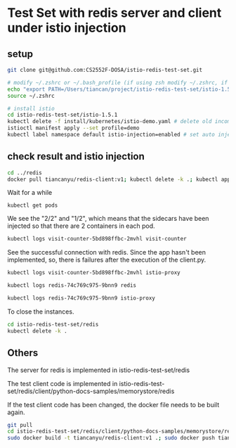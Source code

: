 # Test Set with redis server and client under istio injection

## setup

```bash
git clone git@github.com:CS2552F-DOSA/istio-redis-test-set.git

# modify ~/.zshrc or ~/.bash_profile (if using zsh modify ~/.zshrc, if not modify ~/.bash_profile) to set up istioctl
echo "export PATH=/Users/tiancan/project/istio-redis-test-set/istio-1.5.1/bin:$PATH" >> ~/.zshrc
source ~/.zshrc

# install istio
cd istio-redis-test-set/istio-1.5.1
kubectl delete -f install/kubernetes/istio-demo.yaml # delete old incompatible configuration
istioctl manifest apply --set profile=demo
kubectl label namespace default istio-injection=enabled # set auto injection
```



## check result and istio injection

```bash
cd ../redis
docker pull tiancanyu/redis-client:v1; kubectl delete -k .; kubectl apply -k .; kubectl get pods
```



Wait for a while

```
kubectl get pods
```



We see the "2/2" and "1/2", which means that the sidecars have been injected so that there are 2 containers in each pod.



```bash
kubectl logs visit-counter-5bd898ffbc-2mvhl visit-counter
```

See the successful connection with redis. Since the app hasn't been implemented, so, there is failures after the execution of the client.py.



```bash
kubectl logs visit-counter-5bd898ffbc-2mvhl istio-proxy
```



```bash
kubectl logs redis-74c769c975-9bnn9 redis
```



```bash
kubectl logs redis-74c769c975-9bnn9 istio-proxy
```





To close the instances.

```bash
cd istio-redis-test-set/redis
kubectl delete -k .
```



## Others

The server for redis is implemented in istio-redis-test-set/redis

The test client code is implemented in istio-redis-test-set/redis/client/python-docs-samples/memorystore/redis

If the test client code has been changed, the docker file needs to be built again.

```bash
git pull
cd istio-redis-test-set/redis/client/python-docs-samples/memorystore/redis
sudo docker build -t tiancanyu/redis-client:v1 .; sudo docker push tiancanyu/redis-client:v1
```

